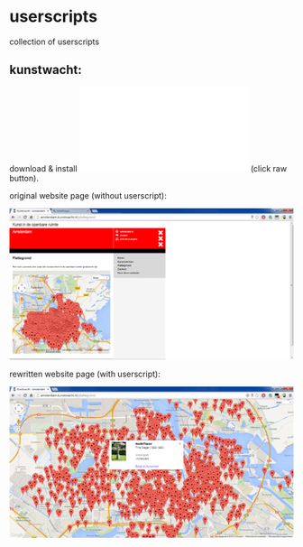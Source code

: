 userscripts
===========

collection of userscripts

kunstwacht:
-----------

download &amp; install ![kunstwacht.user.js](./kunstwacht.user.js "kunstwacht.user.js") (click raw button). 

original website page (without userscript):

![original website page (without userscript)](./kunstwacht-user-js-without-userscript.png "original website page (without userscript)")

rewritten website page (with userscript):

![rewritten website page (with userscript)](./kunstwacht-user-js-with-userscript.png "rewritten website page (with userscript)")

